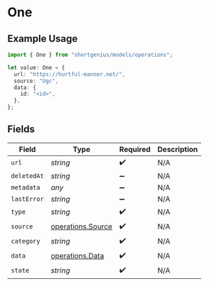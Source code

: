# One

## Example Usage

```typescript
import { One } from "shortgenius/models/operations";

let value: One = {
  url: "https://hurtful-manner.net/",
  source: "Ugc",
  data: {
    id: "<id>",
  },
};
```

## Fields

| Field                                                  | Type                                                   | Required                                               | Description                                            |
| ------------------------------------------------------ | ------------------------------------------------------ | ------------------------------------------------------ | ------------------------------------------------------ |
| `url`                                                  | *string*                                               | :heavy_check_mark:                                     | N/A                                                    |
| `deletedAt`                                            | *string*                                               | :heavy_minus_sign:                                     | N/A                                                    |
| `metadata`                                             | *any*                                                  | :heavy_minus_sign:                                     | N/A                                                    |
| `lastError`                                            | *string*                                               | :heavy_minus_sign:                                     | N/A                                                    |
| `type`                                                 | *string*                                               | :heavy_check_mark:                                     | N/A                                                    |
| `source`                                               | [operations.Source](../../models/operations/source.md) | :heavy_check_mark:                                     | N/A                                                    |
| `category`                                             | *string*                                               | :heavy_check_mark:                                     | N/A                                                    |
| `data`                                                 | [operations.Data](../../models/operations/data.md)     | :heavy_check_mark:                                     | N/A                                                    |
| `state`                                                | *string*                                               | :heavy_check_mark:                                     | N/A                                                    |